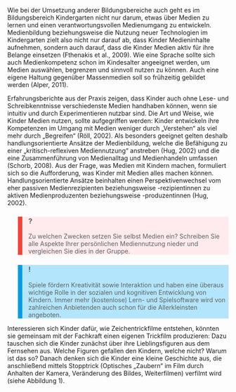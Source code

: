 Wie bei der Umsetzung anderer Bildungsbereiche auch geht es im Bildungsbereich Kindergarten nicht nur darum, etwas über Medien zu lernen und einen verantwortungsvollen Medienumgang zu entwickeln. Medienbildung beziehungsweise die Nutzung neuer Technologien im Kindergarten zielt also nicht nur darauf ab, dass Kinder Medieninhalte aufnehmen, sondern auch darauf, dass die Kinder Medien aktiv für ihre Belange einsetzen (Fthenakis et al., 2009). Wie eine Sprache sollte sich auch Medienkompetenz schon im Kindesalter angeeignet werden, um Medien auswählen, begrenzen und sinnvoll nutzen zu können. Auch eine eigene Haltung gegenüber Massenmedien soll so frühzeitig gebildet werden (Alper, 2011).

Erfahrungsberichte aus der Praxis zeigen, dass Kinder auch ohne Lese- und Schreibkenntnisse verschiedenste Medien handhaben können, wenn sie intuitiv und durch Experimentieren nutzbar sind. Die Art und Weise, wie Kinder Medien nutzen, sollte aufgegriffen werden: Kinder entwickeln ihre Kompetenzen im Umgang mit Medien weniger durch „Verstehen“ als viel mehr durch „Begreifen“ (Röll, 2002). Als besonders geeignet gelten deshalb handlungsorientierte Ansätze der Medienbildung, welche die Befähigung zu einer „kritisch-reflexiven Mediennutzung“ anstreben (Hug, 2002) und die eine Zusammenführung von Medienalltag und Medienhandeln umfassen (Schorb, 2008). Aus der Frage, was Medien mit Kindern machen, formuliert sich so die Aufforderung, was Kinder mit Medien alles machen können. Handlungsorientierte Ansätze beinhalten einen Perspektivenwechsel vom eher passiven Medienrezipienten beziehungsweise -rezipientinnen zu aktiven Medienproduzenten beziehungsweise -produzentinnen (Hug, 2002).

<blockquote style="background: #FFEBEE; border-left: 10px solid #F44336">

### ?

Zu welchen Zwecken setzen Sie selbst Medien ein? Schreiben Sie alle Aspekte Ihrer persönlichen Mediennutzung nieder und vergleichen Sie dies in der Gruppe.

</blockquote>

<blockquote style="background: #B3E5FC; border-left: 10px solid #039BE5">

### !

Spiele fördern Kreativität sowie Interaktion und haben eine überaus wichtige Rolle in der sozialen und kognitiven Entwicklung von Kindern. Immer mehr (kostenlose) Lern- und Spielsoftware wird von zahlreichen Anbietenden auch schon für die Allerkleinsten angeboten.

</blockquote>

Interessieren sich Kinder dafür, wie Zeichentrickfilme entstehen, könnten sie gemeinsam mit der Fachkraft einen eigenen Trickfilm produzieren: Dazu tauschen sich die Kinder zunächst über ihre Lieblingsfiguren aus dem Fernsehen aus. Welche Figuren gefallen den Kindern, welche nicht? Warum ist das so? Danach denken sich die Kinder eine kleine Geschichte aus, die anschließend mittels Stopptrick (Optisches „Zaubern“ im Film durch Anhalten der Kamera, Veränderung des Bildes, Weiterfilmen) verfilmt wird (siehe Abbildung 1).
